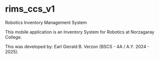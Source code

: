# rims_ccs_v1
Robotics Inventory Management System

This mobile application is an Inventory System for Robotics at Norzagaray College.

This was developed by: Earl Gierald B. Verzon (BSCS - 4A / A.Y. 2024 - 2025).
